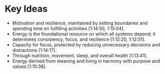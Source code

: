 # Key Ideas

- Motivation and resilience, maintained by setting boundaries and spending time on fulfilling activities [1:14:50, 1:15:04].
- Energy is the foundational resource on which all systems depend; it determines consistency, focus, and resilience [1:12:20, 1:12:51].
- Capacity for focus, protected by reducing unnecessary decisions and distractions [1:14:17].
- Through nutrition, movement, sleep, and overall health [1:13:41].
- Energy derived from meaning and living in harmony with purpose and values [1:15:36].

